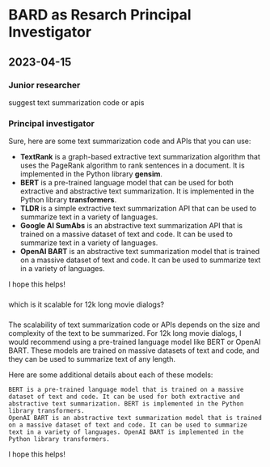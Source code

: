 # BARD as Resarch Principal Investigator

## 2023-04-15

### Junior researcher

suggest text summarization code or apis

### Principal investigator

Sure, here are some text summarization code and APIs that you can use:

* **TextRank** is a graph-based extractive text summarization algorithm that uses the PageRank algorithm to rank sentences in a document. It is implemented in the Python library **gensim**.
* **BERT** is a pre-trained language model that can be used for both extractive and abstractive text summarization. It is implemented in the Python library **transformers**.
* **TLDR** is a simple extractive text summarization API that can be used to summarize text in a variety of languages.
* **Google AI SumAbs** is an abstractive text summarization API that is trained on a massive dataset of text and code. It can be used to summarize text in a variety of languages.
* **OpenAI BART** is an abstractive text summarization model that is trained on a massive dataset of text and code. It can be used to summarize text in a variety of languages.

I hope this helps!

###

which is it scalable for 12k long movie dialogs?

###

The scalability of text summarization code or APIs depends on the size and complexity of the text to be summarized. For 12k long movie dialogs, I would recommend using a pre-trained language model like BERT or OpenAI BART. These models are trained on massive datasets of text and code, and they can be used to summarize text of any length.

Here are some additional details about each of these models:

    BERT is a pre-trained language model that is trained on a massive dataset of text and code. It can be used for both extractive and abstractive text summarization. BERT is implemented in the Python library transformers.
    OpenAI BART is an abstractive text summarization model that is trained on a massive dataset of text and code. It can be used to summarize text in a variety of languages. OpenAI BART is implemented in the Python library transformers.

I hope this helps!
